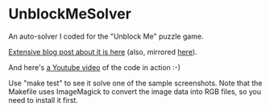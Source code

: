 UnblockMeSolver
===============

An auto-solver I coded for the "Unblock Me" puzzle game.

[Extensive blog post about it is here](https://www.thanassis.space/unblock.html) (also,
mirrored [here](http://ttsiodras.github.io/unblock.html)).

And here's [a Youtube video](http://www.youtube.com/watch?v=6hfF_6KlAQk) of the code in action :-)

Use "make test" to see it solve one of the sample screenshots. Note that the Makefile uses ImageMagick to convert the image data into RGB files, so you need to install it first.
